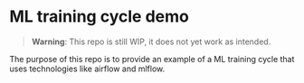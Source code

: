 # ML training cycle demo

> **Warning**: This repo is still WIP, it does not yet work as intended.

The purpose of this repo is to provide an example of a ML training cycle that uses technologies like airflow and mlflow.
